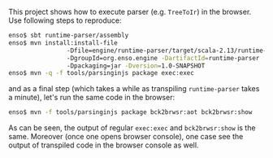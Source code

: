 This project shows how to execute parser (e.g. `TreeToIr`) in the browser.
Use following steps to reproduce:
```bash
enso$ sbt runtime-parser/assembly
enso$ mvn install:install-file
                -Dfile=engine/runtime-parser/target/scala-2.13/runtime-parser-assembly-0.0.0-dev.jar
                -DgroupId=org.enso.engine -DartifactId=runtime-parser
                -Dpackaging=jar -Dversion=1.0-SNAPSHOT
enso$ mvn -q -f tools/parsinginjs package exec:exec
```
and as a final step (which takes a while as transpiling `runtime-parser` takes a minute),
let's run the same code in the browser:
```bash
enso$ mvn -f tools/parsinginjs package bck2brwsr:aot bck2brwsr:show
```
As can be seen, the output of regular `exec:exec` and `bck2brwsr:show` is the same. Moreover
(once one opens browser console), one case see the output of transpiled code in the browser
console as well.
